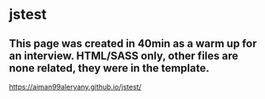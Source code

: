 # jstest

## This page was created in 40min as a warm up for an interview. HTML/SASS only, other files are none related, they were in the template.

https://aiman99aleryany.github.io/jstest/
